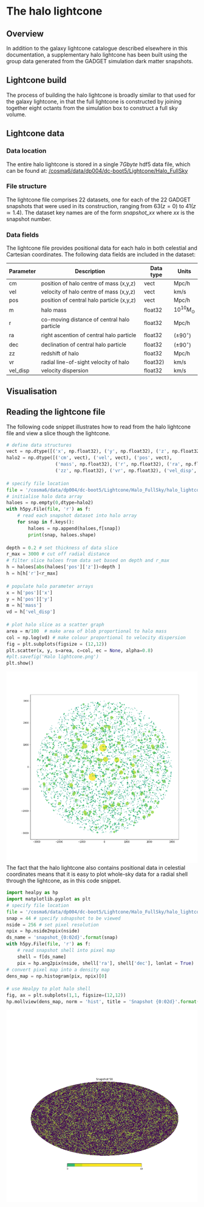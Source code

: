 


# The halo lightcone

## Overview
In addition to the galaxy lightcone catalogue described elsewhere in this documentation, a supplementary halo lightcone has been built using the group data generated from the GADGET simulation  dark matter snapshots.

## Lightcone build
The process of building the halo lightcone is broadly similar to that used for the galaxy lightcone, in that the full lightcone is constructed by joining together eight octants from the simulation box to construct a full sky volume. 

## Lightcone data
### Data location
The entire halo lightcone is stored in a single $7 Gbyte$ hdf5 data file, which can be found at:
[/cosma6/data/dp004/dc-boot5/Lightcone/Halo_FullSky](/cosma6/data/dp004/dc-boot5/Lightcone/Halo_FullSky)

### File structure
The lightcone file comprises 22 datasets, one for each of the 22 GADGET snapshots that were used in its construction, ranging from $63 (z=0)$ to $41 (z\simeq 1.4)$. The dataset key names are of the form *snapshot_xx*  where *xx* is the snapshot number.

### Data fields
The lightcone file provides positional data for each halo in both celestial and Cartesian coordinates.  The following data fields are included in the dataset:

| Parameter |         Description     | Data type| Units |
|----------|-----------------------------|-----------|-------|
| cm | position of halo centre of mass (x,y,z) | vect | Mpc/h |
| vel | velocity of halo centre of mass (x,y,z) | vect |km/s |
| pos | position of central halo particle (x,y,z) | vect | Mpc/h |
| m | halo mass  |float32| $10^{10} M_{\odot}$ |
| r | co-moving distance of central halo particle  |float32 |Mpc/h |
| ra | right ascention of central halo particle  |float32 | $(\pm 90^\circ)$ |
| dec | declination of central halo particle  |float32 |$(\pm 90^\circ)$ |
| zz | redshift of halo  |float32 |Mpc/h |
| vr | radial line-of-sight velocity of halo  |float32)|km/s |
| vel_disp | velocity dispersion  |float32 |km/s |

## Visualisation

## Reading the lightcone file
The following code snippet illustrates how to read from the halo lightcone file and view a slice though the lightcone.
```python
# define data structures
vect = np.dtype([('x', np.float32), ('y', np.float32), ('z', np.float32)])
halo2 = np.dtype([('cm', vect), ('vel', vect), ('pos', vect),
                  ('mass', np.float32), ('r', np.float32), ('ra', np.float32), ('dec', np.float32), 
                  ('zz', np.float32), ('vr', np.float32), ('vel_disp', np.float32)])

# specify file location
file = '/cosma6/data/dp004/dc-boot5/Lightcone/Halo_FullSky/halo_lightcone'
# initialise halo data array
haloes = np.empty(0,dtype=halo2)
with h5py.File(file, 'r') as f:
    # read each snapshot dataset into halo array
    for snap in f.keys():
        haloes = np.append(haloes,f[snap])
        print(snap, haloes.shape)

depth = 0.2 # set thickness of data slice
r_max = 3000 # cut off radial distance
# filter slice haloes from data set based on depth and r_max
h = haloes[abs(haloes['pos']['z'])<depth ]  
h = h[h['r']<r_max]

# populate halo parameter arrays
x = h['pos']['x']
y = h['pos']['y']
m = h['mass']
vd = h['vel_disp']

# plot halo slice as a scatter graph
area = m/100  # make area of blob proportional to halo mass
col = np.log(vd) # make colour proportional to velocity dispersion
fig = plt.subplots(figsize = (12,12))
plt.scatter(x, y, s=area, c=col, ec = None, alpha=0.8)
#plt.savefig('Halo lightcone.png')
plt.show()
```
![Halo Lightcone](https://raw.githubusercontent.com/rajbooth/Lightcone/master/images/Halo_lightcone.png)
The fact that the halo lightcone also contains positional data in celestial coordinates means that it is easy to plot whole-sky data for a radial shell through the lightcone, as in this code snippet.

```python
import healpy as hp
import matplotlib.pyplot as plt
# specify file location
file = '/cosma6/data/dp004/dc-boot5/Lightcone/Halo_FullSky/halo_lightcone'
snap = 44 # specify sdnapshot to be viewed
nside = 256 # set pixel resolution
npix = hp.nside2npix(nside)
ds_name = 'snapshot_{0:02d}'.format(snap)
with h5py.File(file, 'r') as f:
    # read snapshot shell into pixel map
    shell = f[ds_name]
    pix = hp.ang2pix(nside, shell['ra'], shell['dec'], lonlat = True)
# convert pixel map into a density map
dens_map = np.histogram(pix, npix)[0]

# use Healpy to plot halo shell
fig, ax = plt.subplots(1,1, figsize=(12,12))
hp.mollview(dens_map, norm = 'hist', title = 'Snapshot {0:02d}'.format(snap), hold=True, xsize = 3600)
```
![Halo Lightcone Shell](https://raw.githubusercontent.com/rajbooth/Lightcone/master/images/Halo_lightcone_shell.png)
<!--stackedit_data:
eyJoaXN0b3J5IjpbMTg4Mzg4OTcyOSwtMTM3NTA5Mzc4LC0xNz
E0MTAwNzAyLC0xODY0NDUxNjgsLTE0NTA5ODczODYsMjEyOTA2
NTUxNSwyMDMzMjU0NjA2LDE1MTQyOTM2NywtNzc2MDk1NDIyLD
E5Mjg2NTMyMzJdfQ==
-->